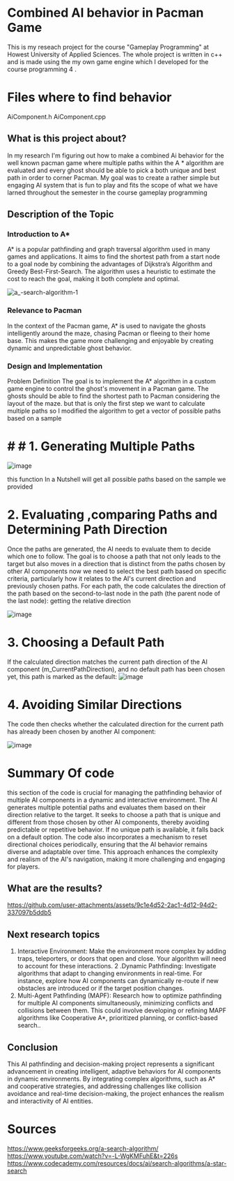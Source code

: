 
 # Combined AI behavior in Pacman Game
This is my reseach project for the course "Gameplay Programming" at Howest University of Applied Sciences.
The whole project is written in c++ and is made using the my own game engine which I developed for the course programming 4 . 
# Files where to find behavior 
AiComponent.h
AiComponent.cpp

## What is this project about?
In my research I'm figuring out how to make a combined Ai behavior for the well known pacman game  where multiple paths within the A * algorithm
are evaluated and every ghost should be able to pick a both unique  and best path in order to corner Pacman. 
My goal was to create a rather simple but engaging AI system that is fun to play and fits the scope of what we have
larned throughout the semester in the course gameplay programming 
## Description of the Topic
 ### Introduction to A*
A* is a popular pathfinding and graph traversal algorithm used in many games and applications. It aims to find the shortest path from a start node to a goal node by combining the advantages of Dijkstra’s Algorithm and Greedy Best-First-Search. The algorithm uses a heuristic to estimate the cost to reach the goal, making it both complete and optimal.

![a_-search-algorithm-1](https://github.com/user-attachments/assets/7113c452-3157-490b-b493-59c3b6664fc6)

### Relevance to Pacman
In the context of the Pacman game, A* is used to navigate the ghosts intelligently around the maze, chasing Pacman or fleeing to their home base. This makes the game more challenging and enjoyable by creating dynamic and unpredictable ghost behavior.

### Design and Implementation
Problem Definition
The goal is to implement the A* algorithm in a custom game engine to control the ghost's movement in a Pacman game. The ghosts should be able to find the shortest path to Pacman considering the layout of the maze.
but that is only the first step we want to calculate multiple paths so I modified the algorithm to get a vector of possible paths based on a sample 
# # # 1. Generating Multiple Paths

![image](https://github.com/user-attachments/assets/4d32ce7c-45be-4897-92c2-a57727347714)

this function In a Nutshell will get all possible paths based on the sample we provided 

# 2. Evaluating ,comparing Paths and Determining Path Direction
Once the paths are generated, the AI needs to evaluate them to decide which one to follow. The goal is to choose a path that not only leads to the target but also moves in a direction that is distinct from the paths chosen by other AI components
 now we need to select the best path based on specific criteria, particularly how it relates to the AI's current direction and previously chosen paths. 
For each path, the code calculates the direction of the path based on the second-to-last node in the path (the parent node of the last node): 
getting the relative direction 

![image](https://github.com/user-attachments/assets/5c14de16-deb6-4407-be91-96d269691fd7)


# 3. Choosing a Default Path
If the calculated direction matches the current path direction of the AI component (m_CurrentPathDirection), and no default path has been chosen yet, this path is marked as the default:
![image](https://github.com/user-attachments/assets/1affe1b3-3c46-4a8c-97ec-3a075756310d)

# 4. Avoiding Similar Directions
The code then checks whether the calculated direction for the current path has already been chosen by another AI component:

![image](https://github.com/user-attachments/assets/8200f5d8-54e4-4f7a-a68d-fdf7c69c5ea3)

# Summary Of code 
this section of the code is crucial for managing the pathfinding behavior of multiple AI components in a dynamic and interactive environment. The AI generates multiple potential paths and evaluates them based on their direction relative to the target. It seeks to choose a path that is unique and different from those chosen by other AI components, thereby avoiding predictable or repetitive behavior. If no unique path is available, it falls back on a default option. The code also incorporates a mechanism to reset directional choices periodically, ensuring that the AI behavior remains diverse and adaptable over time. This approach enhances the complexity and realism of the AI's navigation, making it more challenging and engaging for players.


## What are the results?
https://github.com/user-attachments/assets/9c1e4d52-2ac1-4d12-94d2-337097b5ddb5

## Next research topics
1. Interactive Environment: Make the environment more complex by adding traps, teleporters, or doors that open and close. Your algorithm will need to account for these interactions.
2 .Dynamic Pathfinding: Investigate algorithms that adapt to changing environments in real-time. For instance, explore how AI components can dynamically re-route if new obstacles are introduced or if the target position changes.
 3. Multi-Agent Pathfinding (MAPF): Research how to optimize pathfinding for multiple AI components simultaneously, minimizing conflicts and collisions between them. This could involve developing or refining MAPF algorithms like Cooperative A*, prioritized planning, or conflict-based search..
## Conclusion
This AI pathfinding and decision-making project represents a significant advancement in creating intelligent, adaptive behaviors for AI components in dynamic environments. By integrating complex algorithms, such as A* and cooperative strategies, and addressing challenges like collision avoidance and real-time decision-making, the project enhances the realism and interactivity of AI entities.

# Sources
https://www.geeksforgeeks.org/a-search-algorithm/
https://www.youtube.com/watch?v=-L-WgKMFuhE&t=226s
https://www.codecademy.com/resources/docs/ai/search-algorithms/a-star-search
